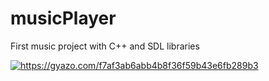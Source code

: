 # musicPlayer
First music project with C++ and SDL libraries

<a href="https://gyazo.com/f7af3ab6abb4b8f36f59b43e6fb289b3"><img src="https://i.gyazo.com/f7af3ab6abb4b8f36f59b43e6fb289b3.png" alt="https://gyazo.com/f7af3ab6abb4b8f36f59b43e6fb289b3"/></a>
